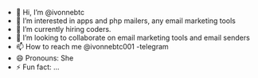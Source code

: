 - 👋 Hi, I’m @ivonnebtc
- 👀 I’m interested in apps and php mailers, any email marketing tools
- 🌱 I’m currently hiring coders.
- 💞️ I’m looking to collaborate on email marketing tools and email senders
- 📫 How to reach me @ivonnebtc001 -telegram
- 😄 Pronouns: She
- ⚡ Fun fact: ...

<!---
ivonnebtc/ivonnebtc is a ✨ special ✨ repository because its `README.md` (this file) appears on your GitHub profile.
You can click the Preview link to take a look at your changes.
--->
